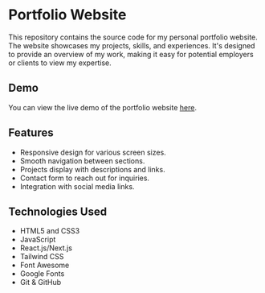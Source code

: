 # Portfolio Website

This repository contains the source code for my personal portfolio website. The website showcases my projects, skills, and experiences. It's designed to provide an overview of my work, making it easy for potential employers or clients to view my expertise.


## Demo

You can view the live demo of the portfolio website [here](http://lxnid.github.io/portfolio_site_v2).

## Features

- Responsive design for various screen sizes.
- Smooth navigation between sections.
- Projects display with descriptions and links.
- Contact form to reach out for inquiries.
- Integration with social media links.

## Technologies Used

- HTML5 and CSS3
- JavaScript
- React.js/Next.js
- Tailwind CSS
- Font Awesome
- Google Fonts
- Git & GitHub

